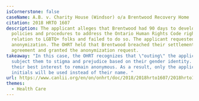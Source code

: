 ```yaml
---
isCornerstone: false
caseName: A.B. v. Charity House (Windsor) o/a Brentwood Recovery Home
citation: 2018 HRTO 1607
description: The applicant alleges that Brentwood had 90 days to develop
  policies and procedures to address the Ontario Human Rights Code rights in
  relation to LGBTQ+ folks and failed to do so. The applicant requested
  anonymization. The OHRT held that Brentwood breached their settlement
  agreement and granted the anonymization request.
takeaway: "In this case, the OHRT recognizes that \"outing\" the applicant would
  subject them to stigma and prejudice based on their gender identity. It is in
  their best interest to remain anonymous. As a result, only the applicant's
  initials will be used instead of their name. "
url: https://www.canlii.org/en/on/onhrt/doc/2018/2018hrto1607/2018hrto1607.html
themes:
  - Health Care
---
```

